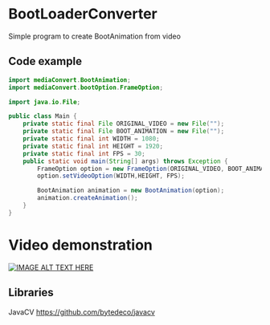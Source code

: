 # BootLoaderConverter
Simple program to create BootAnimation from video
## Code example
```java
import mediaConvert.BootAnimation;
import mediaConvert.bootOption.FrameOption;

import java.io.File;

public class Main {
    private static final File ORIGINAL_VIDEO = new File("");
    private static final File BOOT_ANIMATION = new File("");
    private static final int WIDTH = 1080;
    private static final int HEIGHT = 1920;
    private static final int FPS = 30;
    public static void main(String[] args) throws Exception {
        FrameOption option = new FrameOption(ORIGINAL_VIDEO, BOOT_ANIMATION);
        option.setVideoOption(WIDTH,HEIGHT, FPS);

        BootAnimation animation = new BootAnimation(option);
        animation.createAnimation();
    }
}

```
# Video demonstration
[![IMAGE ALT TEXT HERE](https://img.youtube.com/vi/jHcv2LWsOeA/0.jpg)](https://www.youtube.com/watch?v=jHcv2LWsOeA)



## Libraries
JavaCV
https://github.com/bytedeco/javacv

